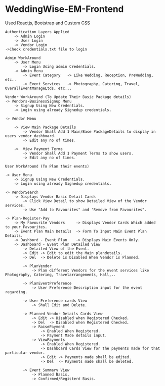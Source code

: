 # WeddingWise-EM-Frontend
Used Reactjs, Bootstrap and Custom CSS

    Authentication Layers Applied
        -> Admin Login
        -> User Login
        -> Vendor Login
    ->Check credentials.txt file to login

    Admin WorkAround
        -> User Menu
            -> Login Using admin Credentials.
        -> Admin Menu
            -> Event Category   -> Like Wedding, Reception, PreWedding, etc..
            -> Event Services   -> Photography, Catering, Travel, OverallEventManageLtds, etc...

    Vendor WorkAround (To Update Their Basic Package details)
    -> Vendors-BusinessSignup Menu
        -> Signup Using New Credentials.
        -> Login using already Signedup credentials.

    -> Vendor Menu

        -> View Main Package Details
            -> Vendor Shall Add 1 Main/Base PackageDetails to display in users vendor dashboard.
            -> Edit any no of times.

        ->  View Payment Terms
            -> Vendor Shall Add 1 Payment Terms to show users.
            -> Edit any no of times.

    User WorkAround (To Plan their events)

    -> User Menu
        -> Signup Using New Credentials.
        -> Login using already Signedup credentials.

    -> VendorSearch
        -> Displays Vendor Basic Detail Cards
            -> Click View Detail to show Detailed View of the Vendor services.
            -> Use "Add to Favourites" and "Remove from Favourites".

    -> Plan-Register-Pay
        -> My Favourite Vendors     -> Displays Vendor Cards Which added to your Favourites.
        -> Event Plan Main Details  -> Form To Input Main Event Plan Details.
        -> Dashbord - Event Plan    -> Displays Main Events Only.
        -> Dashboard - Event Plan Detailed View
            -> Detailed View of the Event.
            -> Edit -> Edit to edit the Main plandetails.
            -> Del  -> Delete is Disabled When Vendor is Planned.

            -> PlanVendor
                -> Plan different Vendors for the event services like Photography, Catering, Travelarrangements, Hall,..

            -> PlanEventPreference
                -> User Preference Description input for the event regarding.

            -> User Preference cards View
                -> Shall Edit and Delete.

            -> Planned Vendor Details Cards View
                -> Edit -> Disabled when Registered Checked.
                -> Del  -> Disabled when Registered Checked.
                -> RaisePayment 
                    -> Enabled When Registered.
                    -> Payment Made details input.
                -> ViewPayments 
                    -> Enabled When Registered.
                    -> Dashboard Cards View for the payments made for that particular vendor.
                    -> Edit -> Payments made shall be edited.
                    -> Del  -> Payments made shall be deleted.

            -> Event Summary View
                -> Planned Basis.
                -> Confirmed/Registerd Basis.
            
            